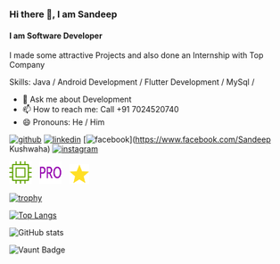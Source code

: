 ### Hi there 👋, I am Sandeep
#### I am Software Developer
I made some attractive Projects and also done an Internship with Top Company 

Skills: Java / Android Development / Flutter Development / MySql / 

- 💬 Ask me about Development 
- 📫 How to reach me: Call +91 7024520740 
- 😄 Pronouns: He / Him 


[<img src='https://cdn.jsdelivr.net/npm/simple-icons@3.0.1/icons/github.svg' alt='github' height='40'>](https://github.com/Sandy-7061)  [<img src='https://cdn.jsdelivr.net/npm/simple-icons@3.0.1/icons/linkedin.svg' alt='linkedin' height='40'>](https://www.linkedin.com/in/sandeep5642/)  [<img src='https://cdn.jsdelivr.net/npm/simple-icons@3.0.1/icons/facebook.svg' alt='facebook' height='40'>](https://www.facebook.com/Sandeep Kushwaha)  [<img src='https://cdn.jsdelivr.net/npm/simple-icons@3.0.1/icons/instagram.svg' alt='instagram' height='40'>](https://www.instagram.com/saim_7024/)  

<a href='https://docs.github.com/en/developers'><img src='https://raw.githubusercontent.com/acervenky/animated-github-badges/master/assets/devbadge.gif' width='40' height='40'></a> <a href='https://github.com/pricing'><img src='https://raw.githubusercontent.com/acervenky/animated-github-badges/master/assets/pro.gif' width='40' height='40'></a> <a href='https://stars.github.com/'><img src='https://raw.githubusercontent.com/acervenky/animated-github-badges/master/assets/starbadge.gif' width='35' height='35'></a> 

[![trophy](https://github-profile-trophy.vercel.app/?username=Sandy-7061)](https://github.com/ryo-ma/github-profile-trophy)

[![Top Langs](https://github-readme-stats.vercel.app/api/top-langs/?username=Sandy-7061)](https://github.com/anuraghazra/github-readme-stats)

![GitHub stats](https://github-readme-stats.vercel.app/api?username=Sandy-7061&show_icons=true&count_private=true)  

![Vaunt Badge](https://api.vaunt.dev/v1/github/entities/Sandy-7061/contributions?format=svg&private=true)  

